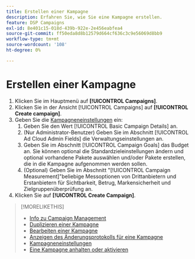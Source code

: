 ```yaml
---
title: Erstellen einer Kampagne
description: Erfahren Sie, wie Sie eine Kampagne erstellen.
feature: DSP Campaigns
exl-id: 8e401c15-018d-439b-922e-2e456eabfea4
source-git-commit: ff50eda8d8b12579d664cf636c3c9e56069d8bb9
workflow-type: tm+mt
source-wordcount: '108'
ht-degree: 0%

---
```


# Erstellen einer Kampagne

1. Klicken Sie im Hauptmenü auf **[!UICONTROL Campaigns]**.
1. Klicken Sie in der Ansicht [!UICONTROL Campaigns] auf **[!UICONTROL Create campaign]**.
1. Geben Sie die [Kampagneneinstellungen](campaign-settings.md) ein:
   1. Geben Sie den Wert [!UICONTROL Basic Campaign Details] an.
   1. (Nur Administrator-Benutzer) Geben Sie im Abschnitt [!UICONTROL Ad Cloud Admin Fields] die Verwaltungseinstellungen an.
   1. Geben Sie im Abschnitt [!UICONTROL Campaign Goals] das Budget an. Sie können optional die Standardzieleinstellungen ändern und optional vorhandene Pakete auswählen und/oder Pakete erstellen, die in die Kampagne aufgenommen werden sollen.
   1. (Optional) Geben Sie im Abschnitt &quot;[!UICONTROL Campaign Measurement]&quot;beliebige Messoptionen von Drittanbietern und Erstanbietern für Sichtbarkeit, Betrug, Markensicherheit und Zielgruppenüberprüfung an.
1. Klicken Sie auf **[!UICONTROL Create Campaign]**.

>[!MORELIKETHIS]
>
>* [Info zu Campaign Management](campaign-about.md)
>* [Duplizieren einer Kampagne](campaign-duplicate.md)
>* [Bearbeiten einer Kampagne](campaign-edit.md)
>* [Anzeigen des Änderungsprotokolls für eine Kampagne](campaign-change-log.md)
>* [Kampagneneinstellungen](campaign-settings.md)
>* [Eine Kampagne anhalten oder aktivieren](campaign-pause-activate.md)
